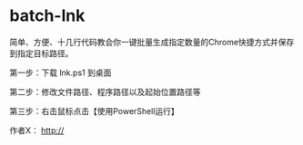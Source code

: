 # batch-lnk

简单、方便、十几行代码教会你一键批量生成指定数量的Chrome快捷方式并保存到指定目标路径。

第一步：下载 lnk.ps1 到桌面


第二步：修改文件路径、程序路径以及起始位置路径等


第三步：右击鼠标点击【使用PowerShell运行】


作者X： [http://](https://x.com/kkkmoat)
